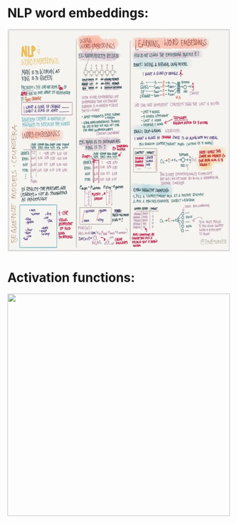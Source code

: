 # NLP word embeddings:

<img src="https://github.com/siwarnasri/Python-Cheatsheet/blob/main/images/Sup/NLP%20word%20embeddings.webp" width="500" height="500">

# Activation functions:

<img src="" width="500" height="500">
